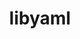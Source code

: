 ---
title: "libyaml"
layout: cache
categories: [package, develop]
meta: {"compilers": ["apple-clang@=16.0.0", "gcc@=10.2.1", "gcc@=10.5.0", "gcc@=11.1.0", "gcc@=11.4.0", "gcc@=13.2.0", "gcc@=13.3.0", "gcc@=7.3.1", "gcc@=7.5.0", "gcc@=9.4.0", "oneapi@=2024.2.1"], "num_specs": 19, "num_specs_by_stack": {"aws-isc": 1, "aws-isc-aarch64": 1, "build_systems": 1, "data-vis-sdk": 1, "developer-tools": 1, "developer-tools-aarch64-linux-gnu": 1, "developer-tools-darwin": 1, "developer-tools-manylinux2014": 1, "developer-tools-x86_64_v3-linux-gnu": 1, "e4s": 2, "e4s-neoverse-v2": 1, "e4s-neoverse_v1": 2, "e4s-oneapi": 1, "e4s-power": 2, "hep": 1, "ml-darwin-aarch64-mps": 1, "ml-linux-aarch64-cpu": 1, "ml-linux-aarch64-cuda": 1, "ml-linux-x86_64-cpu": 1, "ml-linux-x86_64-cuda": 1, "ml-linux-x86_64-rocm": 1, "radiuss": 1, "root": 19}, "oss": ["amzn2", "centos7", "rhel8", "sequoia", "ubuntu18.04", "ubuntu20.04", "ubuntu22.04", "ubuntu24.04"], "platforms": ["darwin", "linux"], "stacks": ["aws-isc", "aws-isc-aarch64", "build_systems", "data-vis-sdk", "developer-tools", "developer-tools-aarch64-linux-gnu", "developer-tools-darwin", "developer-tools-manylinux2014", "developer-tools-x86_64_v3-linux-gnu", "e4s", "e4s-neoverse-v2", "e4s-neoverse_v1", "e4s-oneapi", "e4s-power", "hep", "ml-darwin-aarch64-mps", "ml-linux-aarch64-cpu", "ml-linux-aarch64-cuda", "ml-linux-x86_64-cpu", "ml-linux-x86_64-cuda", "ml-linux-x86_64-rocm", "radiuss", "root"], "targets": ["aarch64", "neoverse_v1", "neoverse_v2", "ppc64le", "x86_64_v3"], "versions": ["0.1.7", "0.2.5"]}
spec_details: [{"compiler": "gcc@=11.4.0", "hash": "223so7qqqom7edof42kwyk3el4kztff6", "os": "ubuntu22.04", "platform": "linux", "size": "-", "stacks": ["e4s-neoverse_v1", "root"], "target": "neoverse_v1", "variants": ["build_system=autotools"], "versions": ["0.1.7"]}, {"compiler": "gcc@=7.5.0", "hash": "46oschanqglbebluqfjcrbsdakygxflo", "os": "ubuntu18.04", "platform": "linux", "size": "-", "stacks": ["developer-tools", "root"], "target": "x86_64_v3", "variants": ["build_system=autotools"], "versions": ["0.2.5"]}, {"compiler": "gcc@=11.4.0", "hash": "4gyfvd3gpughomdueaqm5nqj75pmzxkh", "os": "ubuntu22.04", "platform": "linux", "size": "-", "stacks": ["e4s", "hep", "root"], "target": "x86_64_v3", "variants": ["build_system=autotools"], "versions": ["0.2.5"]}, {"compiler": "gcc@=11.4.0", "hash": "72veuksrgtycco65jxzmvqz24ataqozw", "os": "ubuntu22.04", "platform": "linux", "size": "-", "stacks": ["e4s", "root"], "target": "x86_64_v3", "variants": ["build_system=autotools"], "versions": ["0.1.7"]}, {"compiler": "gcc@=9.4.0", "hash": "cgdvidz5bi5se7sxk43axop6wvlaaqzy", "os": "ubuntu20.04", "platform": "linux", "size": "-", "stacks": ["e4s-power", "root"], "target": "ppc64le", "variants": ["build_system=autotools"], "versions": ["0.2.5"]}, {"compiler": "oneapi@=2024.2.1", "hash": "ek7ox2qucnyjysgzqj7sf2ap5taffhom", "os": "ubuntu22.04", "platform": "linux", "size": "-", "stacks": ["e4s-oneapi", "root"], "target": "x86_64_v3", "variants": ["build_system=autotools"], "versions": ["0.2.5"]}, {"compiler": "gcc@=10.5.0", "hash": "i63tpidlgpmlpd3jvw2jd7q34cbse7kh", "os": "centos7", "platform": "linux", "size": "-", "stacks": ["developer-tools-x86_64_v3-linux-gnu", "root"], "target": "x86_64_v3", "variants": ["build_system=autotools"], "versions": ["0.2.5"]}, {"compiler": "gcc@=11.1.0", "hash": "j6qoqcxohnd2gmzige35dcnpkqwgsphh", "os": "ubuntu20.04", "platform": "linux", "size": "-", "stacks": ["data-vis-sdk", "root"], "target": "x86_64_v3", "variants": ["build_system=autotools"], "versions": ["0.2.5"]}, {"compiler": "gcc@=13.3.0", "hash": "jpk3b472md5nbip5fsbebl5fhquch7fr", "os": "rhel8", "platform": "linux", "size": "-", "stacks": ["developer-tools-aarch64-linux-gnu", "root"], "target": "aarch64", "variants": ["build_system=autotools"], "versions": ["0.2.5"]}, {"compiler": "gcc@=13.2.0", "hash": "l4uqjfdggq4ko6eqrhhelkwwmigzgeaf", "os": "ubuntu24.04", "platform": "linux", "size": "-", "stacks": ["ml-linux-x86_64-cpu", "ml-linux-x86_64-cuda", "ml-linux-x86_64-rocm", "root"], "target": "x86_64_v3", "variants": ["build_system=autotools"], "versions": ["0.2.5"]}, {"compiler": "gcc@=9.4.0", "hash": "n6qjhdblyuiekbx3pahfbokztcuindvf", "os": "ubuntu20.04", "platform": "linux", "size": "-", "stacks": ["e4s-power", "root"], "target": "ppc64le", "variants": ["build_system=autotools"], "versions": ["0.1.7"]}, {"compiler": "gcc@=13.2.0", "hash": "nftxfwczdgqe6wlkwfnea67syydlkuzj", "os": "ubuntu24.04", "platform": "linux", "size": "-", "stacks": ["ml-linux-aarch64-cpu", "ml-linux-aarch64-cuda", "root"], "target": "aarch64", "variants": ["build_system=autotools"], "versions": ["0.2.5"]}, {"compiler": "gcc@=7.3.1", "hash": "nqeyxlwaul6xj4p44nklz45lsb3vm7ng", "os": "amzn2", "platform": "linux", "size": "-", "stacks": ["aws-isc", "root"], "target": "x86_64_v3", "variants": ["build_system=autotools"], "versions": ["0.2.5"]}, {"compiler": "gcc@=7.5.0", "hash": "o7etkip4fis3bqaxj5wr74d47rfknhmi", "os": "ubuntu18.04", "platform": "linux", "size": "-", "stacks": ["build_systems", "radiuss", "root"], "target": "x86_64_v3", "variants": ["build_system=autotools"], "versions": ["0.2.5"]}, {"compiler": "gcc@=10.2.1", "hash": "s2x2fbkn6qw6axcdjjpnugxslfhdf6dc", "os": "centos7", "platform": "linux", "size": "-", "stacks": ["developer-tools-manylinux2014", "root"], "target": "x86_64_v3", "variants": ["build_system=autotools"], "versions": ["0.2.5"]}, {"compiler": "gcc@=7.3.1", "hash": "slylwtfhfpdk4hhidcr2paqkrijyqoss", "os": "amzn2", "platform": "linux", "size": "-", "stacks": ["aws-isc-aarch64", "root"], "target": "aarch64", "variants": ["build_system=autotools"], "versions": ["0.2.5"]}, {"compiler": "apple-clang@=16.0.0", "hash": "vpoljuv3oddgmmyoz4bmgenz7vs52d6b", "os": "sequoia", "platform": "darwin", "size": "-", "stacks": ["developer-tools-darwin", "ml-darwin-aarch64-mps", "root"], "target": "aarch64", "variants": ["build_system=autotools"], "versions": ["0.2.5"]}, {"compiler": "gcc@=11.4.0", "hash": "yexk5bmdqmeqhjhqax67lusnaxwd2uww", "os": "ubuntu22.04", "platform": "linux", "size": "-", "stacks": ["e4s-neoverse_v1", "root"], "target": "neoverse_v1", "variants": ["build_system=autotools"], "versions": ["0.2.5"]}, {"compiler": "gcc@=11.4.0", "hash": "zkrdxyqpemet3fpr7xbzvu5yfyn6ap5v", "os": "ubuntu22.04", "platform": "linux", "size": "-", "stacks": ["e4s-neoverse-v2", "root"], "target": "neoverse_v2", "variants": ["build_system=autotools"], "versions": ["0.2.5"]}]
---
